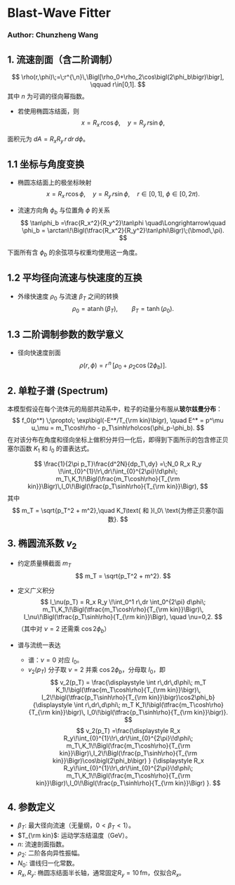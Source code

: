 # Blast‐Wave Fitter
### Author: Chunzheng Wang

## 1. 流速剖面（含二阶调制）
$$
\rho(r,\phi)\;=\;r^{\,n}\,\Bigl[\rho_0+\rho_2\cos\bigl(2\phi_b\bigr)\bigr],
\qquad r\in[0,1].
$$
其中 $n$ 为可调的径向幂指数。

- 若使用椭圆冻结面，则
$$
x = R_x\,r\cos\phi,\quad
y = R_y\,r\sin\phi,
$$

面积元为 $dA = R_x R_y\, r\,dr\,d\phi$。

## 1.1 坐标与角度变换

- 椭圆冻结面上的极坐标映射  
  $$
    x = R_x\,r\cos\phi,\quad
    y = R_y\,r\sin\phi,\quad
    r\in[0,1],\ \phi\in[0,2\pi).
  $$

- 流速方向角 $\phi_b$ 与位置角 $\phi$ 的关系  
  $$
    \tan\phi_b
    =\frac{R_x^2}{R_y^2}\tan\phi
    \quad\Longrightarrow\quad
    \phi_b = \arctan\!\Bigl(\tfrac{R_x^2}{R_y^2}\tan\phi\Bigr)\;(\bmod\,\pi).
  $$

下面所有含 $\phi_b$ 的余弦项与权重均使用这一角度。

## 1.2 平均径向流速与快速度的互换

- 外缘快速度 $\rho_0$ 与流速 $\beta_T$ 之间的转换  
  $$
    \rho_0 = \operatorname{atanh}(\beta_T),\qquad
    \beta_T = \tanh(\rho_0).
  $$

## 1.3 二阶调制参数的数学意义

- 径向快速度剖面  
  $$
    \rho(r,\phi)
    = r^{\,n}\,\bigl[\rho_0+\rho_2\cos(2\phi_b)\bigr].
  $$

## 2. 单粒子谱 (Spectrum)

本模型假设在每个流体元的局部共动系中，粒子的动量分布服从**玻尔兹曼分布**：
$$
  f_0(p^*) \;\propto\; \exp\bigl(-E^*/T_{\rm kin}\bigr),
  \quad E^* = p^\mu u_\mu = m_T\cosh\rho - p_T\sinh\rho\cos(\phi_p-\phi_b).
$$
在对该分布在角度和径向坐标上做积分并归一化后，即得到下面所示的包含修正贝塞尔函数 $K_1$ 和 $I_0$ 的谱表达式。

$$
\frac{1}{2\pi p_T}\frac{d^2N}{dp_T\,dy}
=\;N_0 R_x R_y \!\int_{0}^{1}\!r\,dr\!\int_{0}^{2\pi}\!d\phi\;
m_T\,K_1\!\Bigl(\frac{m_T\cosh\rho}{T_{\rm kin}}\Bigr)\,I_0\!\Bigl(\frac{p_T\sinh\rho}{T_{\rm kin}}\Bigr),
$$
其中  
$$
m_T = \sqrt{p_T^2 + m^2},\quad
K_1\text{ 和 }I_0\ \text{为修正贝塞尔函数}.
$$

## 3. 椭圆流系数 $v_2$

- 约定质量横截面 $m_T$  
  $$
    m_T = \sqrt{p_T^2 + m^2}.
  $$

- 定义广义积分  
  $$
    I_\nu(p_T)
    = R_x R_y \!\int_0^1 r\,dr \int_0^{2\pi} d\phi\;
      m_T\,K_1\!\Bigl(\tfrac{m_T\cosh\rho}{T_{\rm kin}}\Bigr)\,
      I_\nu\!\Bigl(\tfrac{p_T\sinh\rho}{T_{\rm kin}}\Bigr),
    \quad \nu=0,2.
  $$
  （其中对 $\nu=2$ 还需乘 $\cos2\phi_b$）

- 谱与流统一表达  
  - 谱：$\nu=0$ 对应 $I_0$。  
  - $v_2(p_T)$ 分子取 $\nu=2$ 并乘 $\cos2\phi_b$，分母取 $I_0$，即  
    $$
      v_2(p_T)
      = \frac{\displaystyle
        \int r\,dr\,d\phi\; m_T K_1\!\bigl(\tfrac{m_T\cosh\rho}{T_{\rm kin}}\bigr)\,
        I_2\!\bigl(\tfrac{p_T\sinh\rho}{T_{\rm kin}}\bigr)\cos2\phi_b}
      {\displaystyle
        \int r\,dr\,d\phi\; m_T K_1\!\bigl(\tfrac{m_T\cosh\rho}{T_{\rm kin}}\bigr)\,
        I_0\!\bigl(\tfrac{p_T\sinh\rho}{T_{\rm kin}}\bigr)}.
    $$
$$
v_2(p_T)
=\frac{\displaystyle
R_x R_y\!\int_{0}^{1}\!r\,dr\!\int_{0}^{2\pi}\!d\phi\;
m_T\,K_1\!\Bigl(\frac{m_T\cosh\rho}{T_{\rm kin}}\Bigr)\,I_2\!\Bigl(\frac{p_T\sinh\rho}{T_{\rm kin}}\Bigr)\cos\bigl(2\phi_b\bigr)
}
{\displaystyle
R_x R_y\!\int_{0}^{1}\!r\,dr\!\int_{0}^{2\pi}\!d\phi\;
m_T\,K_1\!\Bigl(\frac{m_T\cosh\rho}{T_{\rm kin}}\Bigr)\,I_0\!\Bigl(\frac{p_T\sinh\rho}{T_{\rm kin}}\Bigr)
}.
$$

## 4. 参数定义

- $\beta_T$: 最大径向流速（无量纲，$0<\beta_T<1$）。
- $T_{\rm kin}$: 运动学冻结温度（GeV）。
- $n$: 流速剖面指数。
- $\rho_2$: 二阶各向异性振幅。
- $N_0$: 谱线归一化常数。
- $R_x, R_y$: 椭圆冻结面半长轴，通常固定$R_y=10\,\mathrm{fm}$，仅拟合$R_x$。
